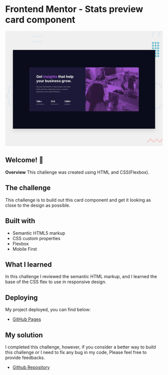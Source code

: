 # Frontend Mentor - Stats preview card component

![Design preview for the Stats preview card component coding challenge](./images/desktop-preview.jpg)

## Welcome! 👋

**Overview**
This challenge was created using HTML and CSS(Flexbox). 

## The challenge

This challenge is to build out this card component and get it looking as close to the design as possible. 

## Built with

- Semantic HTML5 markup
- CSS custom properties
- Flexbox
- Mobile First

## What I learned

In this challenge I reviewed the semantic HTML markup, and I learned the base of the CSS flex to use in responsive design.

## Deploying 

My project deployed, you can find below:

- [GitHub Pages](https://scarleths.github.io/stats-preview-card-component.github.io/)

## My solution

I completed this challenge, however, if you consider a better way to build this challenge or I need to fix any bug in my code, Please feel free to provide feedbacks.
 
 - [Github Repository](https://github.com/ScarlethS/stats-preview-card-component.github.io)



